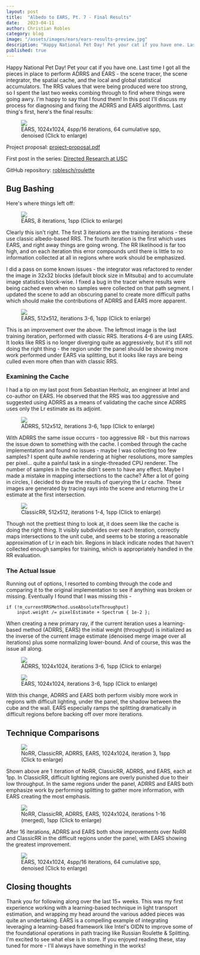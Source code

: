 ```yaml
---
layout: post
title:  "Albedo to EARS, Pt. 7 - Final Results"
date:   2023-04-11
author: Christian Robles
category: blog
image: "/assets/images/ears/ears-results-preview.jpg"
description: "Happy National Pet Day! Pet your cat if you have one. Last time I got all the pieces in place to perform ADRRS and EARS - the scene tracer, the scene integrator, the spatial cache, and the local and global statistical accumulators. The RRS values that were being produced were too strong, so I spent the last two weeks combing through to find where things were going awry. I'm happy to say that I found them! In this post I'll discuss my process for diagnosing and fixing the ADRRS and EARS algorithms."
published: true
---
```


Happy National Pet Day! Pet your cat if you have one. Last time I got all the pieces in place to perform ADRRS and EARS - the scene tracer, the scene integrator, the spatial cache, and the local and global statistical accumulators. The RRS values that were being produced were too strong, so I spent the last two weeks combing through to find where things were going awry. I'm happy to say that I found them! In this post I'll discuss my process for diagnosing and fixing the ADRRS and EARS algorithms. Last thing's first, here's the final results:

<figure>
    <a href="/assets/images/ears/ears-64spp.png"><img src="/assets/images/ears/ears-64spp.png"/></a>
    <figcaption>EARS, 1024x1024, 4spp/16 iterations, 64 cumulative spp, denoised (Click to enlarge)</figcaption>
</figure>

Project proposal: [project-proposal.pdf](/assets/roblesch_project_proposal.pdf)

First post in the series: [Directed Research at USC](https://blog.roblesch.page/blog/2022/11/17/directed-research.html)

GitHub repository: [roblesch/roulette](https://github.com/roblesch/roulette)

## Bug Bashing

Here's where things left off:

<figure>
    <a href="/assets/images/ears/ears-iter-compare.jpg">
        <img src="/assets/images/ears/ears-iter-compare.jpg" />
    </a>
    <figcaption>EARS, 8 iterations, 1spp (Click to enlarge)</figcaption>
</figure>

Clearly this isn't right. The first 3 iterations are the training iterations - these use classic albedo-based RRS. The fourth iteration is the first which uses EARS, and right away things are going wrong. The RR likelihood is far too high, and on each iteration this error compounds until there is little to no information collected at all in regions where work should be emphasized.

I did a pass on some known issues - the integrator was refactored to render the image in 32x32 blocks (default block size in Mitsuba) and to accumulate image statistics block-wise. I fixed a bug in the tracer where results were being cached even when no samples were collected on that path segment. I updated the scene to add an obscuring panel to create more difficult paths which should make the contributions of ADRRS and EARS more apparent. 

<figure>
    <a href="/assets/images/ears/ears-bugfix-iter-compare.jpg">
        <img src="/assets/images/ears/ears-bugfix-iter-compare.jpg" />
    </a>
    <figcaption>EARS, 512x512, iterations 3-6, 1spp (Click to enlarge)</figcaption>
</figure>

This is an improvement over the above. The leftmost image is the last training iteration, performed with classic RRS. Iterations 4-6 are using EARS. It looks like RRS is no longer diverging quite as aggressively, but it's still not doing the right thing - the region under the panel should be showing more work performed under EARS via splitting, but it looks like rays are being culled even more often than with classic RRS.

### Examining the Cache

I had a tip on my last post from Sebastian Herholz, an engineer at Intel and co-author on EARS. He observed that the RRS was too aggressive and suggested using ADRRS as a means of validating the cache since ADRRS uses only the Lr estimate as its adjoint.

<figure>
    <a href="/assets/images/ears/adrrs-bugfix-iter-compare.jpg">
        <img src="/assets/images/ears/adrrs-bugfix-iter-compare.jpg" />
    </a>
    <figcaption>ADRRS, 512x512, iterations 3-6, 1spp (Click to enlarge)</figcaption>
</figure>

With ADRRS the same issue occurrs - too aggressive RR - but this narrows the issue down to something with the cache. I combed through the cache implementation and found no issues - maybe I was collecting too few samples? I spent quite awhile rendering at higher resolutions, more samples per pixel... quite a painful task in a single-threaded CPU renderer. The number of samples in the cache didn't seem to have any effect. Maybe I made a mistake in mapping intersections to the cache? After a lot of going in circles, I decided to draw the results of querying the Lr cache. These images are generated by tracing rays into the scene and returning the Lr estimate at the first intersection.

<figure>
    <a href="/assets/images/ears/lr-cache-debug.jpg">
        <img src="/assets/images/ears/lr-cache-debug.jpg" />
    </a>
    <figcaption>ClassicRR, 512x512, iterations 1-4, 1spp (Click to enlarge)</figcaption>
</figure>

Though not the prettiest thing to look at, it does seem like the cache is doing the right thing. It visibly subdivides over each iteration, correctly maps intersections to the unit cube, and seems to be storing a reasonable approximation of Lr in each bin. Regions in black indicate nodes that haven't collected enough samples for training, which is appropriately handled in the RR evaluation.

### The Actual Issue

Running out of options, I resorted to combing through the code and comparing it to the original implementation to see if anything was broken or missing. Eventually I found that I was missing this -

```
if (!m_currentRRSMethod.useAbsoluteThroughput)
    input.weight /= pixelEstimate + Spectrum { 1e-2 };
```

When creating a new primary ray, if the current iteration uses a learning-based method (ADRRS, EARS) the initial weight (throughput) is initialized as the inverse of the current image estimate (denoised merge image over all iterations) plus some normalizing lower-bound. And of course, this was the issue all along.

<figure>
    <a href="/assets/images/ears/adrrs-iter-success.jpg">
        <img src="/assets/images/ears/adrrs-iter-success.jpg" />
    </a>
    <figcaption>ADRRS, 1024x1024, iterations 3-6, 1spp (Click to enlarge)</figcaption>
</figure>
<figure>
    <a href="/assets/images/ears/ears-iter-success.jpg">
        <img src="/assets/images/ears/ears-iter-success.jpg" />
    </a>
    <figcaption>EARS, 1024x1024, iterations 3-6, 1spp (Click to enlarge)</figcaption>
</figure>

With this change, ADRRS and EARS both perform visibly more work in regions with difficult lighting, under the panel, the shadow between the cube and the wall. EARS especially ramps the splitting dramatically in difficult regions before backing off over more iterations.

## Technique Comparisons

<figure>
    <a href="/assets/images/ears/none-classic-adrrs-ears.jpg">
        <img src="/assets/images/ears/none-classic-adrrs-ears.jpg" />
    </a>
    <figcaption>NoRR, ClassicRR, ADRRS, EARS, 1024x1024, iteration 3, 1spp (Click to enlarge)</figcaption>
</figure>

Shown above are 1 iteration of NoRR, ClassicRR, ADRRS, and EARS, each at 1pp. In ClassicRR, difficult lighting regions are overly punished due to their low throughput. In the same regions under the panel, ADRRS and EARS both emphasize work by performing splitting to gather more information, with EARS creating the most emphasis.

<figure>
    <a href="/assets/images/ears/none-classic-adrrs-ears-merged.jpg">
        <img src="/assets/images/ears/none-classic-adrrs-ears-merged.jpg" />
    </a>
    <figcaption>NoRR, ClassicRR, ADRRS, EARS, 1024x1024, iterations 1-16 (merged), 1spp (Click to enlarge)</figcaption>
</figure>

After 16 iterations, ADRRS and EARS both show improvements over NoRR and ClassicRR in the difficult regions under the panel, with EARS showing the greatest improvement.

<figure>
    <a href="/assets/images/ears/ears-64spp.png"><img src="/assets/images/ears/ears-64spp.png"/></a>
    <figcaption>EARS, 1024x1024, 4spp/16 iterations, 64 cumulative spp, denoised (Click to enlarge)</figcaption>
</figure>


## Closing thoughts

Thank you for following along over the last 15+ weeks. This was my first experience working with a learning-based technique in light transport estimation, and wrapping my head around the various added pieces was quite an undertaking. EARS is a compelling example of integrating leveraging a learning-based framework like Intel's OIDN to improve some of the foundational operations in path tracing like Russian Roulette & Splitting. I'm excited to see what else is in store. If you enjoyed reading these, stay tuned for more - I'll always have something in the works!